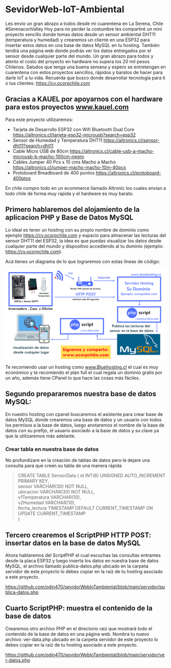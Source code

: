 # SevidorWeb-IoT-Ambiental
Les envío un gran abrazo a todos desde mi cuarentena en La Serena, Chile #SerenaconValley Hoy para no perder la costumbre les compartiré un mini proyecto sencillo donde tomas datos desde un sensor ambiental DHT11 (temperatura y humedad) y crearemos un cliente en una ESP32 para insertar estos datos en una base de datos MySQL en tu hosting. También tendrá una página web donde podrás ver los datos entregados por el sensor desde cualquier parte del mundo.  Un gran abrazo para todos y atento el costo del proyecto en hardware no supera los 20 mil pesos Chilenos.  Saludos que tenga una buena semana y espero se entretengan en cuarentena con estos proyectos sencillos, rápidos y baratos de hacer para darle IoT a tu vida.  Recuerda que busco donde desarrollar tecnología para ti o tus clientes:  https://cv.ocorpchile.com
## Gracias a KAUEL por apoyarnos con el hardware para estos proyectos www.kauel.com 

Para este proyecto utilizaremos:

- Tarjeta de Desarrollo ESP32 con Wifi Bluetooth Dual Core https://altronics.cl/tarjeta-esp32-microusb?search=esp32
- Sensor de Humedad y Temperatura DHT11 https://altronics.cl/sensor-dht11?search=dht11
- Cable Micro USB de 80cm https://altronics.cl/cable-usb-a-macho-microusb-b-macho-100cm-negro
- Cables Jumper 40 Pcs x 10 cms Macho a Macho https://altronics.cl/jumper-macho-macho-10m-40pcs
- Protoboard Breadboard de 400 puntos https://altronics.cl/protoboard-400ptos

En chile compro todo en un ecommerce llamado Altronic los cuales envian a todo chile de forma muy rapida y el hardware es muy barato.

## Primero hablaremos del alojamiento de la aplicacion PHP y Base de Datos MySQL

Lo ideal es tener un hosting con su propio nombre de dominio como ejemplo https://cv.ocorpchile.com y espacio para almacenar las lecturas del sensor DHT11 del ESP32, la idea es que puedas visualizar los datos desde cualquier parte del mundo y dispositivo accediendo al tu dominio (ejemplo: https://cv.ocorpchile.com). 

Acá tienes un diagrama de lo que lograremos con estas líneas de código:

![Diagrama del proyecto](https://raw.githubusercontent.com/odin470/sevidorWebIoTambiental/main/ESP32DHT11.png "Diagrama del proyecto")

Te recomiendo usar un hosting como www.Bluehosting.cl el cual es muy económico y te recomiendo el plan full el cual regala un dominio gratis por un año, además tiene CPanel lo que hace las cosas más fáciles.

## Segundo prepararemos nuestra base de datos MySQL:

En nuestro hosting con cpanel buscaremos el asistente para crear base de datos MySQL donde crearemos una base de datos y un usuario con todos los permisos a la base de datos, luego anotaremos el nombre de la base de datos con su prefijo, el usuario asociado a la base de datos y su clave ya que la utilizaremos más adelante.

### Crear tabla en nuestra base de datos

No profundizare en la creación de tablas de datos pero le dejare una consulta para que creen su tabla de una manera rápida 

>CREATE TABLE SensorData (
>    id INT(6) UNSIGNED AUTO_INCREMENT PRIMARY KEY,    
>    sensor VARCHAR(30) NOT NULL,    
>    ubicacion VARCHAR(30) NOT NULL,    
>    v1Temperatura VARCHAR(10),    
>    v2Humedad VARCHAR(10),    
>    fecha_lectura TIMESTAMP DEFAULT CURRENT_TIMESTAMP ON UPDATE CURRENT_TIMESTAMP    
>) 

## Tercero crearemos el ScriptPHP HTTP POST: insertar datos en la base de datos MySQL

Ahora hablaremos del ScriptPHP el cual escuchas las consultas entrantes desde la placa ESP32 y luego inserta los datos en nuestra base de datos MySQL, el archivo llamado publica-datos.php ubicado en la carpeta servidor de este proyecto lo debes copiar en la raíz de tu hosting asociado a este proyecto.

https://github.com/odin470/sevidorWebIoTambiental/blob/main/servidor/publica-datos.php

## Cuarto ScriptPHP: muestra el contenido de la base de datos

Crearemos otro archivo PHP en el directorio raiz que mostrará todo el contenido de la base de datos en una página web. Nombra tu nuevo archivo: ver-data.php ubicado en la carpeta servidor de este proyecto lo debes copiar en la raíz de tu hosting asociado a este proyecto.

https://github.com/odin470/sevidorWebIoTambiental/blob/main/servidor/ver-datos.php
